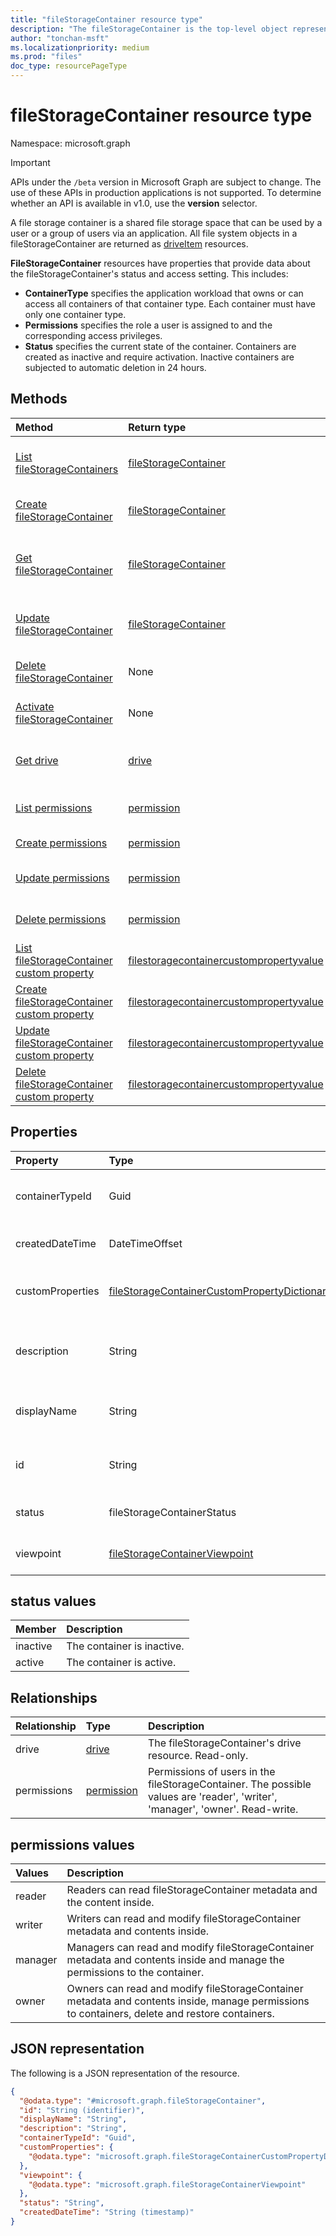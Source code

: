 ```yaml
---
title: "fileStorageContainer resource type"
description: "The fileStorageContainer is the top-level object representing a shared file storage space that can be used by a user or a group of users via an application."
author: "tonchan-msft"
ms.localizationpriority: medium
ms.prod: "files"
doc_type: resourcePageType
---
```


# fileStorageContainer resource type

Namespace: microsoft.graph

> [!IMPORTANT]
> APIs under the `/beta` version in Microsoft Graph are subject to change. The use of these APIs in production applications is not supported. To determine whether an API is available in v1.0, use the **version** selector.

A file storage container is a shared file storage space that can be used by a user or a group of users via an application. All file system objects in a fileStorageContainer are returned as [driveItem](../resources/driveitem.md) resources. 

**FileStorageContainer** resources have properties that provide data about the fileStorageContainer's status and access setting. This includes:
* **ContainerType** specifies the application workload that owns or can access all containers of that container type. Each container must have only one container type. 
* **Permissions** specifies the role a user is assigned to and the corresponding access privileges. 
* **Status** specifies the current state of the container. Containers are created as inactive and require activation. Inactive containers are subjected to automatic deletion in 24 hours.

## Methods
|Method|Return type|Description|
|:---|:---|:---|
|[List fileStorageContainers](../api/filestorage-list-containers.md)|[fileStorageContainer](../resources/filestoragecontainer.md)|Get a list of the [fileStorageContainer](../resources/filestoragecontainer.md) objects and their properties.|
|[Create fileStorageContainer](../api/filestoragecontainer-post-filestoragecontainers.md)|[fileStorageContainer](../resources/filestoragecontainer.md)|Create a new [fileStorageContainer](../resources/filestoragecontainer.md) object.|
|[Get fileStorageContainer](../api/filestoragecontainer-get.md)|[fileStorageContainer](../resources/filestoragecontainer.md)|Read the properties and relationships of a [fileStorageContainer](../resources/filestoragecontainer.md) object.|
|[Update fileStorageContainer](../api/filestoragecontainer-update.md)|[fileStorageContainer](../resources/filestoragecontainer.md)|Update the properties of a [fileStorageContainer](../resources/filestoragecontainer.md) object.|
|[Delete fileStorageContainer](../api/filestorage-delete-containers.md)|None|Delete a [fileStorageContainer](../resources/filestoragecontainer.md) object.|
|[Activate fileStorageContainer](../api/filestoragecontainer-activate.md)|None|Activate a [fileStorageContainer](../resources/filestoragecontainer.md) object.|
|[Get drive](../api/filestoragecontainer-get-drive.md)|[drive](../resources/drive.md)|Get the drive resource from a [fileStorageContainer](../resources/filestoragecontainer.md) object.|
|[List permissions](../api/filestoragecontainer-list-permissions.md)|[permission](../resources/permission.md)|Retreive list of permissions on a fileStorageContainer.|
|[Create permissions](../api/filestoragecontainer-post-permissions.md)|[permission](../resources/permission.md)|Add permission to a fileStorageContainer.|
|[Update permissions](../api/filestoragecontainer-update-permissions.md)|[permission](../resources/permission.md)|Update permission on a fileStorageContainer.|
|[Delete permissions](../api/filestoragecontainer-delete-permissions.md)|[permission](../resources/permission.md)|Delete permission from a fileStorageContainer.|
|[List fileStorageContainer custom property](../api/filestoragecontainer-list-customproperty.md)|[filestoragecontainercustompropertyvalue](../resources/filestoragecontainercustompropertyvalue.md)|List custom properties of the fileStorageContainer.|
|[Create fileStorageContainer custom property](../api/filestoragecontainer-add-customproperty.md)|[filestoragecontainercustompropertyvalue](../resources/filestoragecontainercustompropertyvalue.md)|Create custom property to the fileStorageContainer.|
|[Update fileStorageContainer custom property](../api/filestoragecontainer-update-customproperty.md)|[filestoragecontainercustompropertyvalue](../resources/filestoragecontainercustompropertyvalue.md)|Update custom property on a fileStorageContainer.|
|[Delete fileStorageContainer custom property](../api/filestoragecontainer-delete-customproperty.md)|[filestoragecontainercustompropertyvalue](../resources/filestoragecontainercustompropertyvalue.md)|Delete custom property from a fileStorageContainer.|

## Properties

|Property|Type|Description|
|:---|:---|:---|
|containerTypeId|Guid|Container type id of the fileStorageContainer. Read-only.|
|createdDateTime|DateTimeOffset|Date and time of the fileStorageContainer creation. Read-only.|
|customProperties|[fileStorageContainerCustomPropertyDictionary](../resources/filestoragecontainercustompropertydictionary.md)|Custom property collection for the fileStorageContainer. Read-write.|
|description|String|Provides a user-visible description of the fileStorageContainer. Read-write.|
|displayName|String|The display name of the fileStorageContainer. Read-write.|
|id|String|The unique stable identifier of the filerStorageContainer. Read-only.|
|status|fileStorageContainerStatus|Status of the fileStorageContainer. Read-only.|
|viewpoint|[fileStorageContainerViewpoint](../resources/filestoragecontainerviewpoint.md)|Data specific to the current user. Read-only.|

## status values

|Member|Description|
|:---|:---|
|inactive|The container is inactive.|
|active|The container is active.|

## Relationships

|Relationship|Type|Description|
|:---|:---|:---|
|drive|[drive](../resources/drive.md)|The fileStorageContainer's drive resource. Read-only.|
|permissions|[permission](../resources/permission.md)|Permissions of users in the fileStorageContainer. The possible values are 'reader', 'writer', 'manager', 'owner'. Read-write.|

## permissions values

|Values|Description|
|:---|:---|
|reader|Readers can read fileStorageContainer metadata and the content inside.|
|writer|Writers can read and modify fileStorageContainer metadata and contents inside.|
|manager|Managers can read and modify fileStorageContainer metadata and contents inside and manage the permissions to the container.|
|owner|Owners can read and modify fileStorageContainer metadata and contents inside, manage permissions to containers, delete and restore containers.|

## JSON representation
The following is a JSON representation of the resource.
<!-- {
  "blockType": "resource",
  "keyProperty": "id",
  "@odata.type": "microsoft.graph.fileStorageContainer",
  "openType": false
}
-->
``` json
{
  "@odata.type": "#microsoft.graph.fileStorageContainer",
  "id": "String (identifier)",
  "displayName": "String",
  "description": "String",
  "containerTypeId": "Guid",
  "customProperties": {
    "@odata.type": "microsoft.graph.fileStorageContainerCustomPropertyDictionary"
  },
  "viewpoint": {
    "@odata.type": "microsoft.graph.fileStorageContainerViewpoint"
  },
  "status": "String",
  "createdDateTime": "String (timestamp)"
}
```

